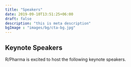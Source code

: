 ```yaml
---
title: "Speakers"
date: 2019-09-10T13:51:25+06:00
draft: false
description: "this is meta description"
bgImage : "images/bg/cta-bg.jpg"
---
```


## Keynote Speakers

R/Pharma is excited to host the following keynote speakers.